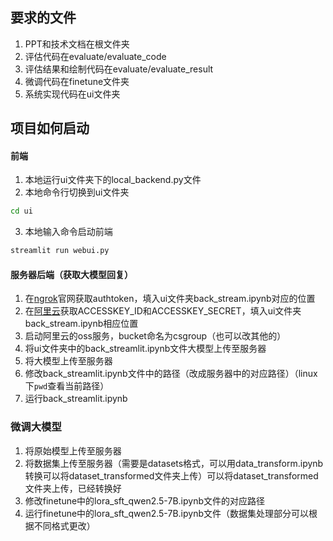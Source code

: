 ## 要求的文件

1. PPT和技术文档在根文件夹
2. 评估代码在evaluate/evaluate_code
3. 评估结果和绘制代码在evaluate/evaluate_result
4. 微调代码在finetune文件夹
5. 系统实现代码在ui文件夹

## 项目如何启动

#### 前端

1. 本地运行ui文件夹下的local_backend.py文件
2. 本地命令行切换到ui文件夹

```cmd
cd ui
```

3. 本地输入命令启动前端

```cmd
streamlit run webui.py
```

#### 服务器后端（获取大模型回复）

1. 在[ngrok](https://ngrok.com/)官网获取authtoken，填入ui文件夹back_stream.ipynb对应的位置
2. 在[阿里云](https://www.aliyun.com)获取ACCESSKEY_ID和ACCESSKEY_SECRET，填入ui文件夹back_stream.ipynb相应位置
3. 启动阿里云的oss服务，bucket命名为csgroup（也可以改其他的）
4. 将ui文件夹中的back_streamlit.ipynb文件大模型上传至服务器
5. 将大模型上传至服务器
6. 修改back_streamlit.ipynb文件中的路径（改成服务器中的对应路径）（linux下`pwd`查看当前路径）
7. 运行back_streamlit.ipynb

### 微调大模型

1. 将原始模型上传至服务器
2. 将数据集上传至服务器（需要是datasets格式，可以用data_transform.ipynb转换可以将dataset_transformed文件夹上传）可以将dataset_transformed文件夹上传，已经转换好
3. 修改finetune中的lora_sft_qwen2.5-7B.ipynb文件的对应路径
4. 运行finetune中的lora_sft_qwen2.5-7B.ipynb文件（数据集处理部分可以根据不同格式更改）